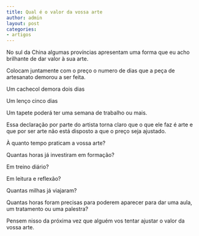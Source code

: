 ```yaml
---
title: Qual é o valor da vossa arte
author: admin
layout: post
categories:
- artigos
---
```

No sul da China algumas províncias apresentam uma forma que eu acho brilhante de dar valor à sua arte.

Colocam juntamente com o preço o numero de dias que a peça de artesanato demorou a ser feita.

Um cachecol demora dois dias

Um lenço cinco dias

Um tapete poderá ter uma semana de trabalho ou mais.

Essa declaração por parte do artista torna claro que o que ele faz é arte e que por ser arte não está disposto a que o preço seja ajustado.

À quanto tempo praticam a vossa arte?

Quantas horas já investiram em formação?

Em treino diário?

Em leitura e reflexão?

Quantas milhas já viajaram?

Quantas horas foram precisas para poderem aparecer para dar uma aula, um tratamento ou uma palestra?

Pensem nisso da próxima vez que alguém vos tentar ajustar o valor da vossa arte.
